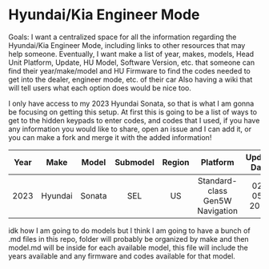 # Hyundai/Kia Engineer Mode

Goals: 
I want a centralized space for all the information regarding the Hyundai/Kia Engineer Mode, including links to other resources that may help someone.
Eventually, I want make a list of year, makes, models, Head Unit Platform, Update, HU Model, Software Version, etc. that someone can find their year/make/model and HU Firmware to find the codes needed to get into the dealer, engineer mode, etc. of their car
Also having a wiki that will tell users what each option does would be nice too.

I only have access to my 2023 Hyundai Sonata, so that is what I am gonna be focusing on getting this setup. At first this is going to be a list of ways to get to the hidden keypads to enter codes, and codes that I used, if you have any information you would like to share, open an issue and I can add it, or you can make a fork and merge it with the added information!

| Year | Make | Model | Submodel | Region | Platform | Update Date | Model | Software Version | Firmware Version | Navigation App Version | Map Version | Device ID |
| :---:  | :---:  | :---:   | :---:      | :---:    | :---:      | :---:         | :---:   | :---:              | :---:              | :---:                    | :---:         | :---:       |
| 2023 | Hyundai | Sonata | SEL | US | Standard-class Gen5W Navigation | 02-05-2024 | DN8CS.S5BMC.D2US | DN8_23.USA.S5W_M.V011.005.231215 | DN8_23.USA.301.230911.MICON.D | STD5W.NAM.HMC.231313.fa9c52b | NAM.16.47.60.022.512.0 | 4294178288 |

idk how I am going to do models but I think I am going to have a bunch of .md files in this repo, folder will probably be organized by make and then model.md will be inside for each available model, this file will include the years available and any firmware and codes available for that model.
